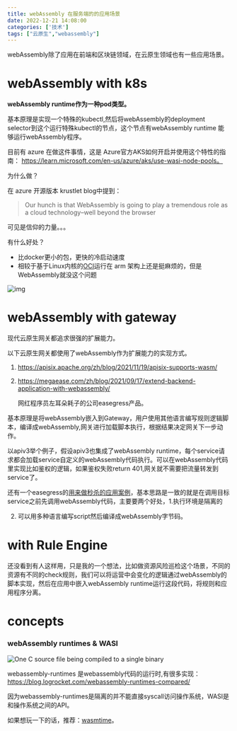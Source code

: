 ```yaml
---
title: webAssembly 在服务端的的应用场景
date: 2022-12-21 14:08:00
categories: ['技术']
tags: ["云原生","webassembly"]
---
```




webAssembly除了应用在前端和区块链领域，在云原生领域也有一些应用场景。

# webAssembly with k8s

**webAssembly runtime作为一种pod类型。**

基本原理是实现一个特殊的kubectl,然后将webAssembly的deployment selector到这个运行特殊kubectl的节点，这个节点有webAssembly runtime 能够运行webAssembly程序。

目前有 azure 在做这件事情，这是 Azure官方AKS如何开启并使用这个特性的指南： https://learn.microsoft.com/en-us/azure/aks/use-wasi-node-pools。

为什么做？

在 azure 开源版本 krustlet blog中提到：

> Our hunch is that WebAssembly is going to play a tremendous role as a cloud technology–well beyond the browser

可见是信仰的力量。。。

有什么好处？

* 比docker更小的包，更快的冷启动速度
* 相较于基于Linux内核的[OCI](https://opencontainers.org/)运行在 arm 架构上还是挺麻烦的，但是WebAssembly就没这个问题



![img](../img/webassembly-wasm-compiler-auxillary-function.png)

# webAssembly with gateway 

现代云原生网关都追求很强的扩展能力。

以下云原生网关都使用了webAssembly作为扩展能力的实现方式。

1. https://apisix.apache.org/zh/blog/2021/11/19/apisix-supports-wasm/

2. https://megaease.com/zh/blog/2021/09/17/extend-backend-application-with-webassembly/

 	网红程序员左耳朵耗子的公司easegress产品。

基本原理是将webAssembly嵌入到Gateway，用户使用其他语言编写规则逻辑脚本，编译成webAssembly,网关进行加载脚本执行，根据结果决定网关下一步动作。

以apiv3举个例子，假设apiv3也集成了webAssembly runtime，每个service请求都会加载service自定义的webAssembly代码执行。可以在webAssembly代码里实现比如鉴权的逻辑，如果鉴权失败return 401,网关就不需要把流量转发到service了。

还有一个easegress的[用来做秒杀的应用案例](https://megaease.com/zh/blog/2021/09/08/how-to-do-an-online-flash-sale-event-with-easegress-and-webassembly/)，基本思路是一致的就是在调用目标service之前先调用webAssembly代码，主要要两个好处，1.执行环境是隔离的

2. 可以用多种语言编写script然后编译成webAssembly字节码。

# with Rule Engine

还没看到有人这样用，只是我的一个想法，比如做资源风险巡检这个场景，不同的资源有不同的check规则，我们可以将运营中会变化的逻辑通过webAssembly的脚本实现，然后在应用中嵌入webAssembly runtime运行这段代码，将规则和应用程序分离。

# concepts

### webAssembly runtimes & WASI



![One C source file being compiled to a single binary](../img/WASM-Architecture.png)



webassembly-runtimes 是webassembly代码的运行时,有很多实现：https://blog.logrocket.com/webassembly-runtimes-compared/

因为webassembly-runtimes是隔离的并不能直接syscall访问操作系统，WASI是和操作系统之间的API。

如果想玩一下的话，推荐：[wasmtime](https://pkg.go.dev/github.com/bytecodealliance/wasmtime-go#section-readme)。

